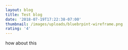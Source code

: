 ```yaml
---
layout: blog
title: Test blog
date: '2018-07-19T17:22:38-07:00'
thumbnail: /images/uploads/bluebrpint-wireframe.png
rating: '4'
---
```

how about this
